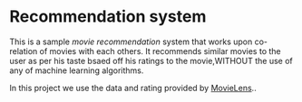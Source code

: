 # Recommendation system
This is a sample *movie recommendation* system that works upon co-relation of movies with each others.
It recommends similar movies to the user as per his taste bsaed off his ratings to the movie,WITHOUT the use of any of machine learning algorithms.

In this project we use the data and rating provided by [MovieLens](https://www.google.com/url?sa=t&rct=j&q=&esrc=s&source=web&cd=&cad=rja&uact=8&ved=2ahUKEwjHvITYluvpAhVWxDgGHQjUAHAQFjAAegQIARAB&url=https%3A%2F%2Fgrouplens.org%2Fdatasets%2Fmovielens%2F&usg=AOvVaw0A012E1YXhvvIh8Hs6vWjR)..
